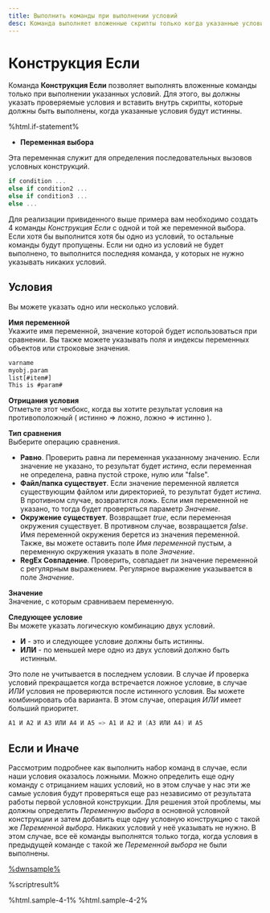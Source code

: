 ```yaml
---
title: Выполнить команды при выполнении условий
desc: Команда выполняет вложенные скрипты только когда указанные условия истинны.
---
```

# Конструкция Если

Команда **Конструкция Если** позволяет выполнять вложенные команды только при выполнении указанных условий. Для этого, вы должны указать проверяемые условия и вставить внутрь скрипты, которые должны быть выполнены, когда указанные условия будут истинны.

%html.if-statement%

* **Переменная выбора**  

Эта переменная служит для определения последовательных вызовов условных конструкций.

``` go
if condition ...
else if condition2 ...
else if condition3 ...
else ...
```

Для реализации привиденного выше примера вам необходимо создать 4 команды *Конструкция Если* с одной и той же переменной выбора.  Если хотя бы выполнится хотя бы одно из условий, то остальные команды будут пропущены. Если ни одно из условий не будет выполнено, то выполнится последняя команда, у которых не нужно указывать никаких условий.

## Условия

Вы можете указать одно или несколько условий.

**Имя переменной**  
Укажите имя переменной, значение которой будет использоваться при сравнении. Вы также можете указывать поля и индексы переменных объектов или строковые значения.

``` txt
varname
myobj.param
list[#item#]
This is #param#
```

**Отрицания условия**  
Отметьте этот чекбокс, когда вы хотите результат условия на противоположный ( истинно => ложно, ложно => истинно ).

**Тип сравнения**  
Выберите операцию сравнения.

* **Равно**. Проверить равна ли переменная указанному значению. Если значение не указано, то результат будет *истина*, если переменная не определена, равна пустой строке, нулю или "false".
* **Файл/папка существует**. Если значение переменной является существующим файлом или директорией, то результат будет *истина*. В противном случае, возвратится *ложь*. Если имя переменной не указано, то тогда будет проверяться параметр *Значение*.
* **Окружение существует**. Возвращает *true*, если переменная окружения существует. В противном случае, возвращается *false*. Имя переменной окружения берется из значения переменной. Также, вы можете оставить поле *Имя переменной* пустым, а переменную окружения указать в поле *Значение*.  
* **RegEx Совпадение**. Проверить, совпадает ли значение переменной с регулярным выражением. Регулярное выражение указывается в поле *Значение*.

**Значение**  
Значение, с которым сравниваем переменную.

**Следующее условие**  
Вы можете указать логическую комбинацию двух условий.

* **И** - это и следующее условие должны быть истинны.
* **ИЛИ** - по меньшей мере одно из двух условий должно быть истинным.

Это поле не учитывается в последнем условии. В случае *И* проверка условий прекращается когда встречается ложное условие, в случае *ИЛИ* условия не проверяются после истинного условия. Вы можете комбинировать оба варианта. В этом случае, операция *ИЛИ* имеет больший приоритет.

``` go
A1 И A2 И A3 ИЛИ A4 И A5 => A1 И A2 И (A3 ИЛИ A4) И A5
```

## Если и Иначе

Рассмотрим подробнее как выполнить набор команд в случае, если наши условия оказалось ложными. Можно определить еще одну команду с отрицанием наших условий, но в этом случае у нас эти же самые условия будут проверяться еще раз независимо от результата работы первой условной конструкции. Для решения этой проблемы, мы должны определить *Переменную выбора* в основной условной конструкции и затем добавить еще одну условную конструкцию с такой же *Переменной выбора*. Никаких условий у неё указывать не нужно. В этом случае, все её команды выполнятся только тогда, когда условия в предыдущей команде с такой же *Переменной выбора* не были выполнены.

[%dwnsample%](/samples/sample-4.yaml)

%scriptresult%

%html.sample-4-1%
%html.sample-4-2%
